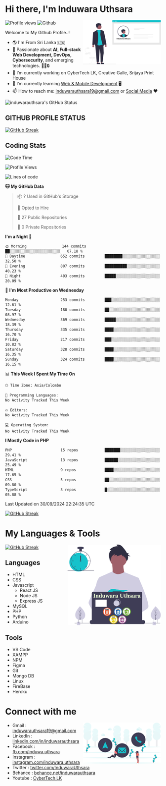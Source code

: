 # Hi there, I'm Induwara Uthsara
![Profile views](https://gpvc.arturio.dev/induwarauthsara)
![Github](https://img.shields.io/github/followers/induwarauthsara?label=Follow&style=social)
<img width="50%" align="right" alt="Induwara Uthsara's Profile" src="https://github.com/induwarauthsara/induwarauthsara/blob/main/images/profileInduwaraUthsara.svg" />

Welcome to My Github Profile..! 


- :earth_americas:	I'm From Sri Lanka :sri_lanka:
- 🚀 Passionate about **AI, Full-stack Web Development, DevOps, Cybersecurity**, and emerging technologies. 🤖🌐🔒
- 🔭 I’m currently working on CyberTech LK, Creative Galle, Srijaya Print House 
- 🌱 I’m currently learning [Web & Mobile Development](https://github.com/induwarauthsara/induwarauthsara/blob/main/README.md#my-languages--tools) :desktop_computer:
- 📫 How to reach me: [induwarauthsara19@gmail.com](mailto:induwarauthsara19@gmail.com) or [Social Media](https://github.com/induwarauthsara/induwarauthsara/blob/main/README.md#connect-with-me) :hearts:	

![induwarauthsara's GitHub Status](https://github-readme-stats.vercel.app/api?username=induwarauthsara&show_icons=true&theme=radical)


## GITHUB PROFILE STATUS
[![GitHub Streak](https://github-readme-streak-stats.herokuapp.com/?user=induwarauthsara&theme=dracula)](https://github.com/induwarauthsara)

## Coding Stats
<!--START_SECTION:waka-->
![Code Time](http://img.shields.io/badge/Code%20Time-157%20hrs%2019%20mins-blue)

![Profile Views](http://img.shields.io/badge/Profile%20Views-1-blue)

![Lines of code](https://img.shields.io/badge/From%20Hello%20World%20I%27ve%20Written-3.1%20million%20lines%20of%20code-blue)

**🐱 My GitHub Data** 

> 📦 ? Used in GitHub's Storage 
 > 
> 💼 Opted to Hire
 > 
> 📜 27 Public Repositories 
 > 
> 🔑 0 Private Repositories 
 > 
**I'm a Night 🦉** 

```text
🌞 Morning                144 commits         ██░░░░░░░░░░░░░░░░░░░░░░░   07.18 % 
🌆 Daytime                652 commits         ████████░░░░░░░░░░░░░░░░░   32.50 % 
🌃 Evening                807 commits         ██████████░░░░░░░░░░░░░░░   40.23 % 
🌙 Night                  403 commits         █████░░░░░░░░░░░░░░░░░░░░   20.09 % 
```
📅 **I'm Most Productive on Wednesday** 

```text
Monday                   253 commits         ███░░░░░░░░░░░░░░░░░░░░░░   12.61 % 
Tuesday                  180 commits         ██░░░░░░░░░░░░░░░░░░░░░░░   08.97 % 
Wednesday                369 commits         █████░░░░░░░░░░░░░░░░░░░░   18.39 % 
Thursday                 335 commits         ████░░░░░░░░░░░░░░░░░░░░░   16.70 % 
Friday                   217 commits         ███░░░░░░░░░░░░░░░░░░░░░░   10.82 % 
Saturday                 328 commits         ████░░░░░░░░░░░░░░░░░░░░░   16.35 % 
Sunday                   324 commits         ████░░░░░░░░░░░░░░░░░░░░░   16.15 % 
```


📊 **This Week I Spent My Time On** 

```text
🕑︎ Time Zone: Asia/Colombo

💬 Programming Languages: 
No Activity Tracked This Week

🔥 Editors: 
No Activity Tracked This Week

💻 Operating System: 
No Activity Tracked This Week
```

**I Mostly Code in PHP** 

```text
PHP                      15 repos            ███████░░░░░░░░░░░░░░░░░░   29.41 % 
JavaScript               13 repos            ██████░░░░░░░░░░░░░░░░░░░   25.49 % 
HTML                     9 repos             ████░░░░░░░░░░░░░░░░░░░░░   17.65 % 
CSS                      5 repos             ██░░░░░░░░░░░░░░░░░░░░░░░   09.80 % 
TypeScript               3 repos             █░░░░░░░░░░░░░░░░░░░░░░░░   05.88 % 
```




 Last Updated on 30/09/2024 22:24:35 UTC
<!--END_SECTION:waka-->
          

[![GitHub Streak](https://github-profile-trophy.vercel.app/?username=induwarauthsara&theme=juicyfresh)](https://github.com/induwarauthsara)


# My Languages & Tools
[![GitHub Streak](https://github-readme-stats.vercel.app/api/top-langs/?username=induwarauthsara)](https://github.com/induwarauthsara)
<img width="60%" align="right" alt="Induwara Uthsara's Programmer" src="https://github.com/induwarauthsara/induwarauthsara/blob/main/images/programmingInduwaraUthsara.svg" />

## Languages
* HTML
* CSS
* Javascript
  * React JS
  * Node JS
  * Express JS
* MySQL
* PHP
* Python
* Arduino

## Tools
* VS Code
* XAMPP
* NPM
* Figma
* Git
* Mongo DB
* Linux
* FireBase
* Heroku

# Connect with me
<img width="50%" align="right" alt="Induwara Uthsara's Contact Informations" src="https://github.com/induwarauthsara/induwarauthsara/blob/main/images/contactInduwaraUthsara.svg" />

- Gmail    : [induwarauthsara19@gmail.com](mailto:induwarauthsara19@gmail.com)
- LinkedIn : [linkedin.com/in/induwarauthsara](https://www.linkedin.com/in/induwarauthsara)
- Facebook : [fb.com/induwa.uthsara](https://web.facebook.com/induwa.uthsara/)
- Instagram : [instagram.com/induwara.uthsara](https://www.instagram.com/induwara.uthsara)
- Twitter : [twitter.com/InduwaraUthsara](https://twitter.com/InduwaraUthsara)
- Behance : [behance.net/induwarauthsara](https://www.behance.net/induwarauthsara)
- Youtube : [CyberTech LK](https://www.youtube.com/channel/UCWdK_TF8t8UA2uOmawuTKRg)
